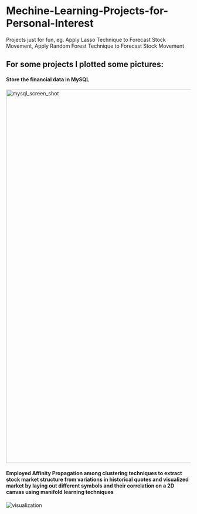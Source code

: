 # Mechine-Learning-Projects-for-Personal-Interest
Projects just for fun, eg. Apply Lasso Technique to Forecast Stock Movement, Apply Random Forest Technique to Forecast Stock Movement

## For some projects I plotted some pictures:

#### Store the financial data in MySQL

<img width="1015" alt="mysql_screen_shot" src="https://user-images.githubusercontent.com/33269462/44306113-edaebe80-a355-11e8-8c1f-6706270b3c4f.png">



#### Employed Affinity Propagation among clustering techniques to extract stock market structure from variations in historical quotes and visualized market by laying out different symbols and their correlation on a 2D canvas using manifold learning techniques

![visualization](https://user-images.githubusercontent.com/33269462/44306107-d8399480-a355-11e8-85df-f031a3a589a2.png)
